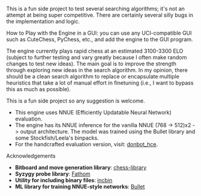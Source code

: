 This is a fun side project to test several searching algorithms; it's not an attempt at being super competitive. There are certainly several silly bugs in the implementation and logic.

How to Play with the Engine in a GUI: you can use any UCI-compatible GUI such as CuteChess, PyChess, etc., and add the engine to the GUI program.  

The engine currently plays rapid chess at an estimated 3100-3300 ELO (subject to further testing and vary greatly because I often make random changes to test new ideas). The main goal is to improve the strength through exploring new ideas in the search algorithm. In my opinion, there should be a clean search algorithm to replace or encapsulate multiple heuristics that take a lot of manual effort in finetuning (i.e., I want to bypass this as much as possible). 

This is a fun side project so any suggestion is welcome. 

- This engine uses NNUE (Efficiently Updatable Neural Network) evaluation.  
- The engine has its NNUE inference for the vanilla NNUE (768 -> 512)x2 -> output architecture. The model was trained using the Bullet library and some Stockfish/Leela's binpacks. 
- For the handcrafted evaluation version, visit: [donbot_hce](https://github.com/hoavu-cs/donbot_hce).


Acknowledgements

- **Bitboard and move generation library**: [chess-library](https://github.com/Disservin/chess-library)
- **Syzygy probe library**: [Fathom](https://github.com/jdart1/Fathom)
- **Utility for including binary files**: [incbin](https://github.com/graphitemaster/incbin)
- **ML library for training NNUE-style networks**: [Bullet](https://github.com/graphitemaster/incbin) 


